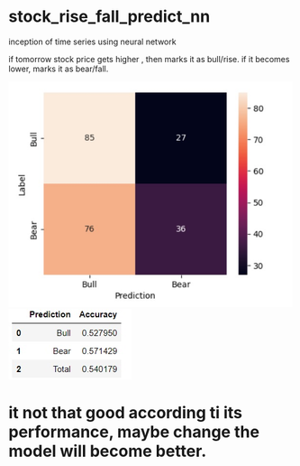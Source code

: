 # stock_rise_fall_predict_nn
 inception of time series using neural network

 if tomorrow stock price gets higher , then marks it as bull/rise.
 if it becomes lower, marks it as bear/fall.
 
 ![Image](./confusion_matrix.jpg)
 ![Image](./accuracy.jpg)

 # it not that good according ti its performance, maybe change the model will become better.
